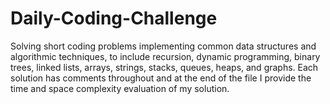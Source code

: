 # Daily-Coding-Challenge
Solving short coding problems implementing common data structures and algorithmic techniques, to include recursion, dynamic programming, binary trees, linked lists, arrays, strings, stacks, queues, heaps, and graphs. Each solution has comments throughout and at the end of the file I provide the time and space complexity evaluation of my solution. 

